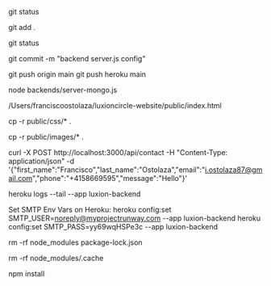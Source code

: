 
git status 

git add .

git status

git commit -m "backend server.js config"

git push origin main
git push heroku main


node backends/server-mongo.js

/Users/franciscoostolaza/luxioncircle-website/public/index.html

cp -r public/css/* .

cp -r public/images/* .

curl -X POST http://localhost:3000/api/contact -H "Content-Type: application/json" -d '{"first_name":"Francisco","last_name":"Ostolaza","email":"i.ostolaza87@gmail.com","phone":"+4158669595","message":"Hello"}'

heroku logs --tail --app luxion-backend

Set SMTP Env Vars on Heroku:
heroku config:set SMTP_USER=noreply@myprojectrunway.com --app luxion-backend
heroku config:set SMTP_PASS=yy69wqHSPe3c --app luxion-backend

rm -rf node_modules package-lock.json

rm -rf node_modules/.cache

npm install 